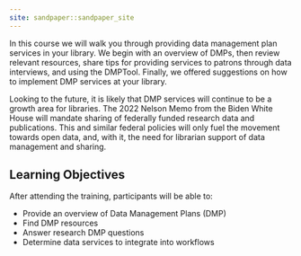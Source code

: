 ```yaml
---
site: sandpaper::sandpaper_site
---
```


In this course we will walk you through providing data management plan services in your library. We begin with an overview of DMPs, then review relevant resources, share tips for providing services to patrons through data interviews, and using the DMPTool. Finally, we offered suggestions on how to implement DMP services at your library.

Looking to the future, it is likely that DMP services will continue to be a growth area for libraries. The 2022 Nelson Memo from the Biden White House will mandate sharing of federally funded research data and publications. This and similar federal policies will only fuel the movement towards open data, and, with it, the need for librarian support of data management and sharing.

## Learning Objectives

After attending the training, participants will be able to:

-   Provide an overview of Data Management Plans (DMP)
-   Find DMP resources
-   Answer research DMP questions
-   Determine data services to integrate into workflows
